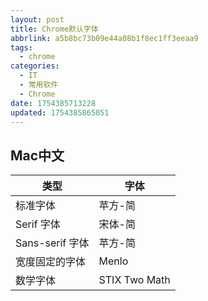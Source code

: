 ```yaml
---
layout: post
title: Chrome默认字体
abbrlink: a5b8bc73b09e44a08b1f8ec1ff3eeaa9
tags:
  - chrome
categories:
  - IT
  - 常用软件
  - Chrome
date: 1754385713228
updated: 1754385865051
---
```


## Mac中文

| 类型            | 字体            |
| ------------- | ------------- |
| 标准字体          | 苹方-简          |
| Serif 字体      | 宋体-简          |
| Sans-serif 字体 | 苹方-简          |
| 宽度固定的字体       | Menlo         |
| 数学字体          | STIX Two Math |
